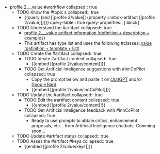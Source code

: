 
- profile 2___value #workflow
   collapsed:: true
  - TODO Know the #topic s
    collapsed:: true
    - {{query (and [[profile 2/value]] (property :innbok-artifact [[profile 2/value]]))}}
      query-table:: true
      query-properties:: [:block]
  - TODO Understand the #artifact
    collapsed:: true
    - [profile 2___value artifact information (definition + description + examples)](https://go.innbok.com/#/page/innBoK%2Fprofile-%28id%29%2Fvalue%2Finfo)
    - This artifact has type list and uses the following #classes: [value (definition + template + list)](https://go.innbok.com/#/page/innBoK%2Fclass%2Fvalue)
  - TODO Create the #artifact
     collapsed:: true
    - TODO Ideate #artifact content
      collapsed:: true
      - {{embed [[profile 2/value/content]]}}
    - TODO Get Artificial Inteligence suggestions with #innCoPilot
      collapsed:: true
      - Copy the prompt below and paste it on [chatGPT](https://chat.openai.com) and/or [Google Bard](https://bard.google.com/chat)
      - {{embed [[profile 2/value/innCoPilot]]}}
  - TODO Update the #artifact
    collapsed:: true
    - TODO Edit the #artifact content
     collapsed:: true
      - {{embed [[profile 2/value/content]]}}
    - TODO Get Artificial Inteligence feedback with #innCoPilot
      collapsed:: true
      - Ready to use prompts to obtain critics, enhancement proposals, etc... from Artificial Inteligence chatbots. Comming soon...
  - TODO Update #artifact status
    collapsed:: true
  - TODO Asses the #artifact #keys
    collapsed:: true
    - {{embed [[profile 2/value/keys]]}}



